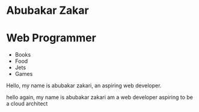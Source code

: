 # Abubakar Zakar
# Web Programmer

* Books
* Food
* Jets
* Games

Hello, my name is abubakar zakari, an aspiring web developer.

hello again, my name is abubakar zakari am a web developer aspiring to be a cloud architect